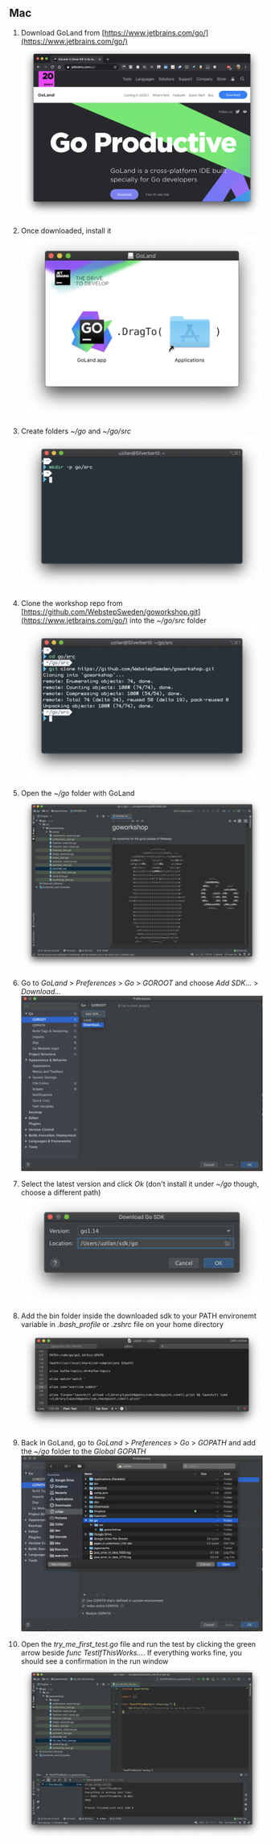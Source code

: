 ## Mac

1. Download GoLand from [https://www.jetbrains.com/go/](https://www.jetbrains.com/go/)
![Download GoLand](download_goland.png)

1. Once downloaded, install it
![Install GoLand](install_goland.png)

1. Create folders *~/go* and *~/go/src*
![Create folders](create_folders.png)

1. Clone the workshop repo from [https://github.com/WebstepSweden/goworkshop.git](https://www.jetbrains.com/go/) into the *~/go/src* folder
![Clone workshop](clone_workshop.png)

1. Open the *~/go* folder with GoLand
![Open workshop](open_workshop.png)

1. Go to *GoLand* > *Preferences* > *Go* > *GOROOT* and choose *Add SDK...* > *Download...*
![Choose SDK](download_sdk_1.png)

1. Select the latest version and click *Ok* (don't install it under *~/go* though, choose a different path)
![Download SDK](download_sdk_2.png)

1. Add the bin folder inside the downloaded sdk to your PATH environemt variable in *.bash_profile* or *.zshrc* file on your home directory
![Add bin to PATH](add_go_to_path.png)

1. Back in GoLand, go to *GoLand* > *Preferences* > *Go* > *GOPATH* and add the *~/go* folder to the *Global GOPATH*
![Add to GOPATH](add_gopath.png)

1. Open the *try_me_first_test.go* file and run the test by clicking the green arrow beside *func TestIfThisWorks...*. If everything works fine, you should see a confirmation in the run window
![Run first test](run_first_test.png)